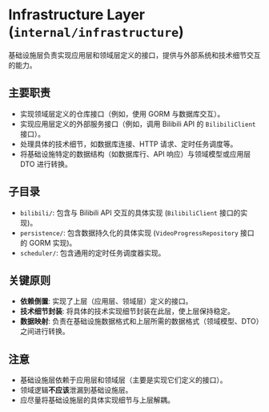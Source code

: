 # Infrastructure Layer (`internal/infrastructure`)

基础设施层负责实现应用层和领域层定义的接口，提供与外部系统和技术细节交互的能力。

## 主要职责

*   实现领域层定义的仓库接口（例如，使用 GORM 与数据库交互）。
*   实现应用层定义的外部服务接口（例如，调用 Bilibili API 的 `BilibiliClient` 接口）。
*   处理具体的技术细节，如数据库连接、HTTP 请求、定时任务调度等。
*   将基础设施特定的数据结构（如数据库行、API 响应）与领域模型或应用层 DTO 进行转换。

## 子目录

*   `bilibili/`: 包含与 Bilibili API 交互的具体实现 (`BilibiliClient` 接口的实现)。
*   `persistence/`: 包含数据持久化的具体实现 (`VideoProgressRepository` 接口的 GORM 实现)。
*   `scheduler/`: 包含通用的定时任务调度器实现。

## 关键原则

*   **依赖倒置**: 实现了上层（应用层、领域层）定义的接口。
*   **技术细节封装**: 将具体的技术实现细节封装在此层，使上层保持稳定。
*   **数据映射**: 负责在基础设施数据格式和上层所需的数据格式（领域模型、DTO）之间进行转换。

## 注意

*   基础设施层依赖于应用层和领域层（主要是实现它们定义的接口）。
*   领域逻辑**不应该**泄漏到基础设施层。
*   应尽量将基础设施层的具体实现细节与上层解耦。 